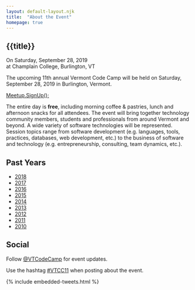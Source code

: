 ```yaml
---
layout: default-layout.njk
title:  "About the Event"
homepage: true
---
```


<section class="main">

# {{title}}

<div class="text-large">
    On Saturday, September 28, 2019 <br/>
    at Champlain College, Burlington, VT
</div>

The upcoming 11th annual Vermont Code Camp will be held on Saturday, September 28, 2019 in Burlington, Vermont.

<a href="https://www.meetup.com/VTCode/events/250412515/" class="code cta">
    Meetup.SignUp();
</a>


The entire day is **free**, including morning coffee & pastries, lunch and afternoon snacks for all attendees. The event will bring together technology community members, students and professionals from around Vermont and beyond. A wide variety of software technologies will be represented. Session topics range from software development (e.g. languages, tools, practices, databases, web development, etc.) to the business of software and technology (e.g. entrepreneurship, consulting, team dynamics, etc.).

</section>

<section class="past-years">

## Past Years

* [2018](https://www.vtcodecamp.org)
* [2017](https://www.vtcodecamp.org/2017)
* [2016](https://www.vtcodecamp.org/2016)
* [2015](https://www.vtcodecamp.org/2015)
* [2014](https://www.vtcodecamp.org/2014)
* [2013](https://www.vtcodecamp.org/2013)
* [2012](https://www.vtcodecamp.org/2012)
* [2011](https://www.vtcodecamp.org/2011)
* [2010](https://www.vtcodecamp.org/2010)

</section>


<section class="social">

## Social

Follow [@VTCodeCamp](https://twitter.com/VTCodeCamp) for event updates.

Use the hashtag [#VTCC11](https://twitter.com/search?q=%23VTCC10) when posting about the event.

{% include embedded-tweets.html %}

</section>
